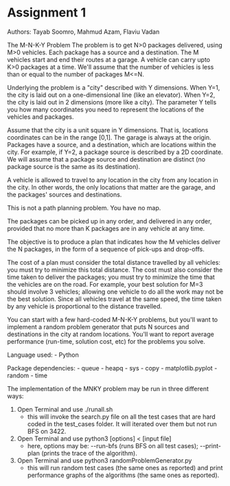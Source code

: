 # Assignment 1

Authors: Tayab Soomro, Mahmud Azam, Flaviu Vadan

The M-N-K-Y Problem
The problem is to get N>0 packages delivered, using M>0 vehicles.  Each package has a source and a destination.  The M vehicles start and end their routes at a garage.  A vehicle can carry upto K>0 packages at a time.  We'll assume that the number of vehicles is less than or equal to the number of packages M<=N.

Underlying the problem is a "city" described with Y dimensions.  When Y=1, the city is laid out on a one-dimensional line (like an elevator).  When Y=2, the city is laid out in 2 dimensions (more like a city).  The parameter Y tells you how many coordinates you need to represent the locations of the vehicles and packages.

Assume that the city is a unit square in Y dimensions.  That is, locations coordinates can be in the range [0,1].  The garage is always at the origin.  Packages have a source, and a destination, which are locations within the city.  For example, if Y=2, a package source is described by a 2D coordinate.  We will assume that a package source and destination are distinct (no package source is the same as its destination).

A vehicle is allowed to travel to any location in the city from any location in the city.  In other words, the only locations that matter are the garage, and the packages' sources and destinations. 

This is not a path planning problem.  You have no map.

The packages can be picked up in any order, and delivered in any order, provided that no more than K packages are in any vehicle at any time.  

The objective is to produce a plan that indicates how the M vehicles deliver the N packages, in the form of a sequence of pick-ups and drop-offs.

The cost of a plan must consider the total distance travelled by all vehicles: you must try to minimize this total distance.  The cost must also consider the time taken to deliver the packages; you must try to minimize the time that the vehicles are on the road.  For example, your best solution for M=3 should involve 3 vehicles; allowing one vehicle to do all the work may not be the best solution.  Since all vehicles travel at the same speed, the time taken by any vehicle is proportional to the distance travelled.  

You can start with a few hard-coded M-N-K-Y problems, but you'll want to implement a random problem generator that puts N sources and destinations in the city at random locations.  You'll want to report average performance (run-time, solution cost, etc) for the problems you solve.

Language used: 
	- Python

Package dependencies: 
	- queue
	- heapq	
	- sys
	- copy
	- matplotlib.pyplot
	- random
	- time

The implementation of the MNKY problem may be run in three different ways:

1. Open Terminal and use ./runall.sh
	- this will invoke the search.py file on all the test cases that are hard
	  coded in the test_cases folder. It will iterated over them but not run
	  BFS on 3422. 
2. Open Terminal and use python3 [options] < [input file]
	- here, options may be:  --run-bfs (runs BFS on all test cases);
				 --print-plan (prints the trace of the algorithm).
3. Open Terminal and use python3 randomProblemGenerator.py
	- this will run random test cases (the same ones as reported) and print
	  performance graphs of the algorithms (the same ones as reported).
